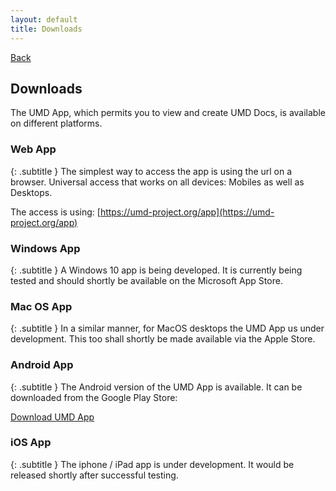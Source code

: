 ```yaml
---
layout: default
title: Downloads
---
```

[Back](../)
<br/>
## Downloads

The UMD App, which permits you to view and create UMD Docs, is available on different platforms.

### Web App
{: .subtitle }
The simplest way to access the app is using the url on a browser. Universal access that works on all devices: Mobiles as well as Desktops.

The access is using: [https://umd-project.org/app](https://umd-project.org/app)

### Windows App
{: .subtitle }
A Windows 10 app is being developed. It is currently being tested and should shortly be available on the Microsoft App Store.

### Mac OS App
{: .subtitle }
In a similar manner, for MacOS desktops the UMD App us under development. This too shall shortly be made available via the Apple Store.

### Android App
{: .subtitle }
The Android version of the UMD App is available. It can be downloaded from the Google Play Store:

[Download UMD App](https://play.google.com/store/apps/details?id=org.umdproject.umdapp)

### iOS App
{: .subtitle }
The iphone / iPad app is under development. It would be released shortly after successful testing.